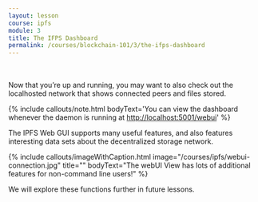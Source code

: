```yaml
---
layout: lesson
course: ipfs
module: 3
title: The IFPS Dashboard
permalink: /courses/blockchain-101/3/the-ifps-dashboard
---
```


<br>
<br>
<span class="openingParagraph">
Now that you’re up and running, you may want to also check out the localhosted network that shows connected peers and files stored.</span>

{% include callouts/note.html
	bodyText='You can view the dashboard whenever the daemon is running at <a href="http://localhost:5001/webui" target="_blank" rel="noopener noreferrer">http://localhost:5001/webui</a>'
%}

The IPFS Web GUI supports many useful features, and also features interesting data sets about the decentralized storage network. 

{% include callouts/imageWithCaption.html
	image="/courses/ipfs/webui-connection.jpg"
	title=""
	bodyText="The webUI View has lots of additional features for non-command line users!"
%}

We will explore these functions further in future lessons. 
